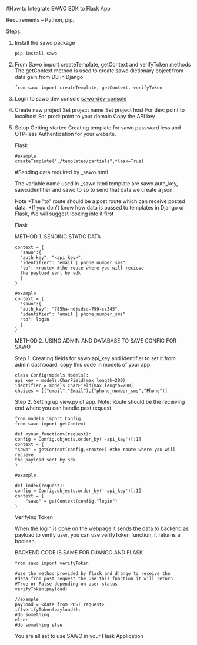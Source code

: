 #How to Integrate SAWO SDK to Flask App

Requirements – Python, pip.

Steps:

1. Install the sawo package

   ```
   pip install sawo
   ```

2. From Sawo import createTemplate, getContext and verifyToken methods The getContext method is used to create sawo dictionary object from data gain from DB in Django

   ```
   from sawo import createTemplate, getContext, verifyToken
   ```

3. Login to sawo dev console [sawo-dev-console](https://dev.sawolabs.com/ "sawo-dev-console")

4. Create new project
   Set project name
   Set project host
   For dev: point to localhost
   For prod: point to your domain
   Copy the API key

5. Setup
   Getting started Creating template for sawo password less and OTP-less Authentication for your website.

   Flask

   ```createTemplate("./<filepath>",flask=True)
   #example
   createTemplate("./templates/partials",flask=True)
   ```

   #Sending data required by \_sawo.html

   The variable name used in \_sawo.html template are sawo.auth_key, sawo.identifier and sawo.to so to send that data we create a json.

   Note
   *The "to" route should be a post route which can receive posted data.
   *If you don’t know how data is passed to templates in Django or Flask, We will suggest looking into it first

   Flask

   METHOD 1. SENDING STATIC DATA

   ```
   context = {
     "sawo":{
     "auth_key": "<api_key>",
     "identifier": "email | phone_number_sms"
     "to": <route> #the route where you will recieve
     the payload sent by sdk
     }
   }

   #example
   context = {
     "sawo":{
     "auth_key": "785ha-hdjsdsd-799-ss345",
     "identifier": "email | phone_number_sms"
     "to": login
     }
   }
   ```

   METHOD 2. USING ADMIN AND DATABASE TO SAVE CONFIG FOR SAWO

   Step 1. Creating fields for sawo api_key and identifier to set it from admin dashboard. copy this code in models of your app

   ```
   class Config(models.Models):
   api_key = models.CharField(max_length=200)
   identifier = models.CharField(max_length=200)
   choices = [("email","Email"),("phone_number_sms","Phone")]
   ```

   Step 2. Setting up view.py of app. Note: Route should be the receiving end where you can handle post request

   ```
   from models import Config
   from sawo import getContext

   def <your_function>(request):
   config = Config.objects.order_by('-api_key')[:1]
   context = {
   "sawo" = getContext(config,<route>) #the route where you will recieve
   the payload sent by sdk
   }

   #example

   def index(request):
   config = Config.objects.order_by('-api_key')[:1]
   context = {
       "sawo" = getContext(config,"login")
   }
   ```

   Verifying Token

   When the login is done on the webpage it sends the data to backend as payload to verify user, you can use verifyToken function, it returns a boolean.
   
   BACKEND CODE IS SAME FOR DJANGO AND FLASK

   ```
   from sawo import verifyToken

   #use the method provided by flask and django to receive the
   #data from post request the use this function it will return
   #True or False depending on user status
   verifyToken(payload)

   //example
   payload = <data from POST request>
   if(verifyToken(payload)):
   #do something
   else:
   #do something else
   ```

   You are all set to use SAWO in your Flask Application
